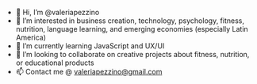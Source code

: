 - 👋 Hi, I’m @valeriapezzino
- 👀 I’m interested in business creation, technology, psychology, fitness, nutrition, language learning, and emerging economies (especially Latin America)
- 🌱 I’m currently learning JavaScript and UX/UI
- 💞️ I’m looking to collaborate on creative projects about fitness, nutrition, or educational products
- 📫 Contact me @ valeriapezzino@gmail.com

<!---
valeriapezzino/valeriapezzino is a ✨ special ✨ repository because its `README.md` (this file) appears on your GitHub profile.
You can click the Preview link to take a look at your changes.
--->
